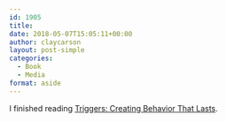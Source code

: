```yaml
---
id: 1905
title: 
date: 2018-05-07T15:05:11+00:00
author: claycarson
layout: post-simple
categories: 
  - Book
  - Media
format: aside
---
```

I finished reading [Triggers: Creating Behavior That Lasts](https://www.amazon.com/Triggers-Creating-Behavior-Lasts-Becoming-Person/dp/0804141231).<!--more-->